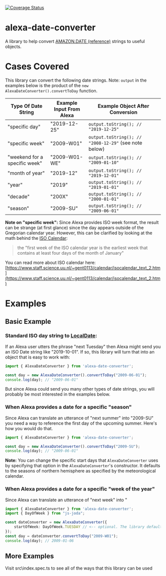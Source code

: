 [![Coverage Status](https://coveralls.io/repos/github/dgreene1/alexaDateConverter/badge.svg?branch=master)](https://coveralls.io/github/dgreene1/alexaDateConverter?branch=master)

# alexa-date-converter
A library to help convert [AMAZON.DATE (reference)](https://developer.amazon.com/docs/custom-skills/slot-type-reference.html#date) strings to useful objects.

# Cases Covered

This library can convert the following date strings. Note: `output` in the examples below is the product of the `new AlexaDateConverter().convertToDay` function.

| Type Of Date String  | Example Input From Alexa | Example Object After Conversion |
| ------------- | ------------- | ------------- |
| "specific day"  | "2019-12-25"  | `output.toString(); // "2019-12-25"`  |
| "specific week"  | "2009-W01"  | `output.toString(); // "2008-12-29"` (see note below) |
| "weekend for a specific week"  | "2009-W01-WE"  | `output.toString(); // "2009-01-10"`  |
| "month of year"  | "2019-12"  | `output.toString(); // "2019-12-01"`  |
| "year"  | "2019"  | `output.toString(); // "2019-01-01"`  |
| "decade"  | "200X"  | `output.toString(); // "2000-01-01"`  |
| "season"  | "2009-SU"  | `output.toString(); // "2009-06-01"`  |

**Note on "specific week":** Since Alexa provides ISO week format, the result can be strange (at first glance) since the day appears outside of the Gregorian calendar year. However, this can be clarified by looking at the math behind the [ISO Calendar](https://www.staff.science.uu.nl/~gent0113/calendar/isocalendar_text_2.htm):

> the "first week of the ISO calendar year is the earliest week that contains at least four days of the month of January"

You can read more about ISO calendar here: [https://www.staff.science.uu.nl/~gent0113/calendar/isocalendar_text_2.htm](https://www.staff.science.uu.nl/~gent0113/calendar/isocalendar_text_2.htm)

# Examples

## Basic Example

### Standard ISO day string to [LocalDate](https://js-joda.github.io/js-joda/manual/LocalDate.html):

If an Alexa user utters the phrase "next Tuesday" then Alexa might send you an ISO Date string like "2019-10-01". If so, this library will turn that into an object that is easy to work with:

```ts
import { AlexaDateConverter } from 'alexa-date-converter';

const day = new AlexaDateConverter().convertToDay("2009-06-01");
console.log(day); // "2009-06-01"
```

But since Alexa could send you many other types of date strings, you will probably be most interested in the examples below.

### When Alexa provides a date for a specific "season"

Since Alexa can translate an utterance of "next summer" into "2009-SU" you need a way to reference the first day of the upcoming summer. Here's how you would do that.

```ts
import { AlexaDateConverter } from 'alexa-date-converter';

const day = new AlexaDateConverter().convertToDay("2009-SU");
console.log(day); // "2009-06-01"
```

**Note:** You can change the specific start days that `AlexaDateConverter` uses by specifying that option in the `AlexaDateConverter`'s constructor. It defaults to the seasons of northern hemisphere as specified by the meteorological calendar.

### When Alexa provides a date for a specific "week of the year"

Since Alexa can translate an utterance of "next week" into "

```ts
import { AlexaDateConverter } from 'alexa-date-converter';
import { DayOfWeek } from "js-joda";

const dateConverter = new AlexaDateConverter({
    startOfWeek: DayOfWeek.TUESDAY // <-- optional. The library defaults the start of the week to Monday
});
const day = dateConverter.convertToDay("2009-W01");
console.log(day); // 2009-01-06
```

## More Examples

Visit src\index.spec.ts to see all of the ways that this library can be used